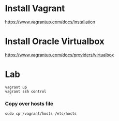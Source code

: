 
# Install Vagrant
https://www.vagrantup.com/docs/installation


# Install Oracle Virtualbox

https://www.vagrantup.com/docs/providers/virtualbox



# Lab
```
vagrant up
vagrant ssh control
```

### Copy over hosts file

```
sudo cp /vagrant/hosts /etc/hosts
```

<!-- 
https://gist.github.com/devopsjourney1/7a5f21fddef564eb8c68dd7901d0f6be -->